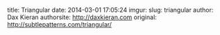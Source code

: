 title: Triangular
date: 2014-03-01 17:05:24
imgur: 
slug: triangular
author: Dax Kieran
authorsite: http://daxkieran.com
original: http://subtlepatterns.com/triangular/
